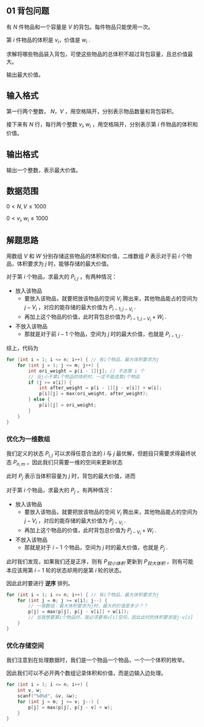 ## 01 背包问题

有 $N$ 件物品和一个容量是 $V$ 的背包。每件物品只能使用一次。

第 $i$ 件物品的体积是 $v_i$，价值是 $w_i$ .

求解将哪些物品装入背包，可使这些物品的总体积不超过背包容量，且总价值最大。

输出最大价值。

## 输入格式

第一行两个整数， $N，V$ ，用空格隔开，分别表示物品数量和背包容积。

接下来有 $N$ 行，每行两个整数 $v_i,w_i$ ，用空格隔开，分别表示第 $i$ 件物品的体积和价值。

## 输出格式

输出一个整数，表示最大价值。

## 数据范围

$0<N,V\le 1000$

$0<v_i,w_i\le 1000$

## 解题思路

用数组 $V$ 和 $W$ 分别存储这些物品的体积和价值，二维数组 $P$ 表示对于前 $i$ 个物品，体积要求为 $j$ 时，能够存储的最大价值。

对于第 $i$ 个物品，求最大的 $P_{i,j}$ ，有两种情况：

- 放入该物品
  - 要放入该物品，就要把放该物品的空间 $V_i$ 腾出来，其他物品能占的空间为 $j-V_i$ ，对应的能存储的最大价值为 $P_{i-1,j-V_i}$ . 
  - 再加上这个物品的价值，此时背包总价值为 $P_{i-1,j-V_i}+W_i$ .
- 不放入该物品
  - 那就是对于前 $i-1$ 个物品，空间为 $j$ 时的最大价值，也就是 $P_{i-1,j}$ .

综上，代码为

```cpp
for (int i = 1; i <= n; i++) { // 有i个物品，最大体积要求为j
    for (int j = 1; j <= m; j++) {
        int ori_weight = p[i - 1][j]; // 不选第 i 个
        // 当j小于第i个物品的体积时，一定不能选第i个物品
        if (j >= v[i]) {
            int after_weight = p[i - 1][j - v[i]] + w[i];
            p[i][j] = max(ori_weight, after_weight);
        } else {
            p[i][j] = ori_weight;
        }
    }
}
```

### 优化为一维数组

我们定义的状态 $P_{i,j}$ 可以求得任意合法的 $i$ 与 $j$ 最优解，但题目只需要求得最终状态 $P_{n,m}$ ，因此我们只需要一维的空间来更新状态

此时 $P_j$ 表示当体积容量为 $j$ 时，背包的最大价值，进而

对于第 $i$ 个物品，求最大的 $P_{j}$ ，有两种情况：

- 放入该物品
  - 要放入该物品，就要把放该物品的空间 $V_i$ 腾出来，其他物品能占的空间为 $j-V_i$ ，对应的能存储的最大价值为 $P_{j-V_i}$ . 
  - 再加上这个物品的价值，此时背包总价值为 $P_{j-V_i}+W_i$ .
- 不放入该物品
  - 那就是对于 $i-1$ 个物品，空间为 $j$ 时的最大价值，也就是 $P_{j}$ .
  
此时我们发现，如果我们还是正序，则有 $P_{较小体积}$ 更新到 $P_{较大体积}$ ，则有可能本应该用第 $i-1$ 轮的状态却用的是第 $i$ 轮的状态。

因此此时要进行 **逆序** 排列。

```cpp
for (int i = 1; i <= n; i++) { // 有i个物品，最大体积要求为j
    for (int j = m; j >= v[i]; j--) {
        // 一维数组：最大体积要求为j时，最大的价值是多少？？
        p[j] = max(p[j], p[j - v[i]] + w[i]); 
        // 当我想要第i个物品时，我必须要有v[i]空间，因此此时的体积要求是j-v[i]
    }
}
```

### 优化存储空间

我们注意到在处理数据时，我们是一个物品一个物品，一个一个体积的枚举。

因此我们可以不必开两个数组记录体积和价值，而是边输入边处理。

```cpp
for (int i = 1; i <= n; i++) {
    int v, w;
    scanf("%d%d", &v, &w);
    for (int j = m; j >= v; j--) {
        p[j] = max(p[j], p[j - v] + w);
    }
}
```
